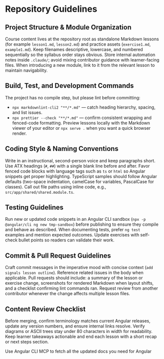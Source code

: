 # Repository Guidelines

## Project Structure & Module Organization
Course content lives at the repository root as standalone Markdown lessons (for example `lesson1.md`, `lesson2.md`) and practice assets (`exercise1.md`, `example1.md`). Keep filenames descriptive, lowercase, and numbered sequentially so the syllabus order stays obvious. Store internal automation notes inside `.claude/`; avoid mixing contributor guidance with learner-facing files. When introducing a new module, link to it from the relevant lesson to maintain navigability.

## Build, Test, and Development Commands
The project has no compile step, but please lint before committing:
- `npx markdownlint-cli2 "**/*.md"` — catch heading hierarchy, spacing, and list issues.
- `npx prettier --check "**/*.md"` — confirm consistent wrapping and fenced-code formatting.
Preview lessons locally with the Markdown viewer of your editor or `npx serve .` when you want a quick browser render.

## Coding Style & Naming Conventions
Write in an instructional, second-person voice and keep paragraphs short. Use ATX headings (`#`, `##`) with a single blank line before and after. Favor fenced code blocks with language tags such as ```ts``` or ```html``` so Angular snippets get proper highlighting. TypeScript samples should follow Angular defaults (two-space indentation, camelCase for variables, PascalCase for classes). Call out file paths using inline code, e.g., `src/app/shared/shared.module.ts`.

## Testing Guidelines
Run new or updated code snippets in an Angular CLI sandbox (`npx -p @angular/cli ng new tmp-sandbox`) before publishing to ensure they compile and behave as described. When documenting tests, prefer `ng test` examples and mention expected outcomes. Update exercises with self-check bullet points so readers can validate their work.

## Commit & Pull Request Guidelines
Craft commit messages in the imperative mood with concise context (`add signals lesson outline`). Reference related issues in the body when applicable. Pull requests should include: a summary of the lesson or exercise change, screenshots for rendered Markdown when layout shifts, and a checklist confirming lint commands ran. Request review from another contributor whenever the change affects multiple lesson files.

## Content Review Checklist
Before merging, confirm terminology matches current Angular releases, update any version numbers, and ensure internal links resolve. Verify diagrams or ASCII trees stay under 80 characters in width for readability. Keep learner takeaways actionable and end each lesson with a short recap or next steps section.

Use Angular CLI MCP to fetch all the updated docs you need for Angular